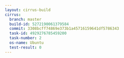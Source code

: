 ```yaml
---
layout: cirrus-build
cirrus:
  branch: master
  build-id: 5272190061379584
  commit: 3308bcff74869e373b1a45716159641df5786343
  task-id: 4929276785459200
  task-number: 2
  os-name: Ubuntu
  test-result: 0
---
```

